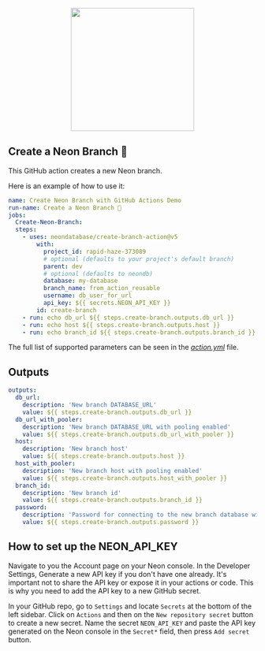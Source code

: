 <p align="center">
  <img width="250px" src="https://user-images.githubusercontent.com/13738772/201432652-63a10fc1-a6a5-423f-8ee0-b18a11308077.svg" />
<p align="center">


## Create a Neon Branch 🚀
This GitHub action creates a new Neon branch.

Here is an example of how to use it:

```yml
name: Create Neon Branch with GitHub Actions Demo
run-name: Create a Neon Branch 🚀
jobs:
  Create-Neon-Branch:
  steps:
    - uses: neondatabase/create-branch-action@v5
        with:
          project_id: rapid-haze-373089
          # optional (defaults to your project's default branch)
          parent: dev
          # optional (defaults to neondb)
          database: my-database
          branch_name: from_action_reusable
          username: db_user_for_url
          api_key: ${{ secrets.NEON_API_KEY }}
        id: create-branch
    - run: echo db_url ${{ steps.create-branch.outputs.db_url }}
    - run: echo host ${{ steps.create-branch.outputs.host }}
    - run: echo branch_id ${{ steps.create-branch.outputs.branch_id }}
```

The full list of supported parameters can be seen in the [_action.yml_](/action.yml) file.

## Outputs
```yml
outputs:
  db_url:
    description: 'New branch DATABASE_URL'
    value: ${{ steps.create-branch.outputs.db_url }}
  db_url_with_pooler:
    description: 'New branch DATABASE_URL with pooling enabled'
    value: ${{ steps.create-branch.outputs.db_url_with_pooler }}
  host:
    description: 'New branch host'
    value: ${{ steps.create-branch.outputs.host }}
  host_with_pooler:
    description: 'New branch host with pooling enabled'
    value: ${{ steps.create-branch.outputs.host_with_pooler }}
  branch_id:
    description: 'New branch id'
    value: ${{ steps.create-branch.outputs.branch_id }}
  password:
    description: 'Password for connecting to the new branch database with the input username'
    value: ${{ steps.create-branch.outputs.password }}
```

## How to set up the NEON_API_KEY
Navigate to you the Account page on your Neon console. In the Developer Settings, Generate a new API key if you don't have one already.
It's important not to share the API key or expose it in your actions or code. This is why you need to add the API key to a new GitHub secret.

In your GitHub repo, go to `Settings` and locate `Secrets` at the bottom of the left sidebar. Click on `Actions` and then on the `New repository secret` button to create a new secret.
Name the secret `NEON_API_KEY` and paste the API key generated on the Neon console in the `Secret*` field, then press `Add secret` button.
